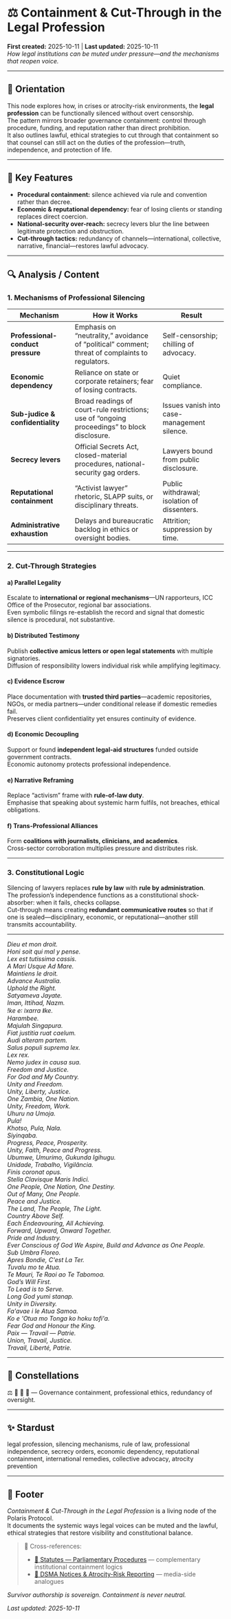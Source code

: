 # ⚖️ Containment & Cut-Through in the Legal Profession  
**First created:** 2025-10-11 | **Last updated:** 2025-10-11  
*How legal institutions can be muted under pressure—and the mechanisms that reopen voice.*

---

## 🧭 Orientation  
This node explores how, in crises or atrocity-risk environments, the **legal profession** can be functionally silenced without overt censorship.  
The pattern mirrors broader governance containment: control through procedure, funding, and reputation rather than direct prohibition.  
It also outlines lawful, ethical strategies to cut through that containment so that counsel can still act on the duties of the profession—truth, independence, and protection of life.

---

## 🧩 Key Features  
- **Procedural containment:** silence achieved via rule and convention rather than decree.  
- **Economic & reputational dependency:** fear of losing clients or standing replaces direct coercion.  
- **National-security over-reach:** secrecy levers blur the line between legitimate protection and obstruction.  
- **Cut-through tactics:** redundancy of channels—international, collective, narrative, financial—restores lawful advocacy.

---

## 🔍 Analysis / Content  

### 1. Mechanisms of Professional Silencing  

| Mechanism | How it Works | Result |
|------------|--------------|--------|
| **Professional-conduct pressure** | Emphasis on “neutrality,” avoidance of “political” comment; threat of complaints to regulators. | Self-censorship; chilling of advocacy. |
| **Economic dependency** | Reliance on state or corporate retainers; fear of losing contracts. | Quiet compliance. |
| **Sub-judice & confidentiality** | Broad readings of court-rule restrictions; use of “ongoing proceedings” to block disclosure. | Issues vanish into case-management silence. |
| **Secrecy levers** | Official Secrets Act, closed-material procedures, national-security gag orders. | Lawyers bound from public disclosure. |
| **Reputational containment** | “Activist lawyer” rhetoric, SLAPP suits, or disciplinary threats. | Public withdrawal; isolation of dissenters. |
| **Administrative exhaustion** | Delays and bureaucratic backlog in ethics or oversight bodies. | Attrition; suppression by time. |

---

### 2. Cut-Through Strategies  

#### a) Parallel Legality  
Escalate to **international or regional mechanisms**—UN rapporteurs, ICC Office of the Prosecutor, regional bar associations.  
Even symbolic filings re-establish the record and signal that domestic silence is procedural, not substantive.

#### b) Distributed Testimony  
Publish **collective amicus letters or open legal statements** with multiple signatories.  
Diffusion of responsibility lowers individual risk while amplifying legitimacy.

#### c) Evidence Escrow  
Place documentation with **trusted third parties**—academic repositories, NGOs, or media partners—under conditional release if domestic remedies fail.  
Preserves client confidentiality yet ensures continuity of evidence.

#### d) Economic Decoupling  
Support or found **independent legal-aid structures** funded outside government contracts.  
Economic autonomy protects professional independence.

#### e) Narrative Reframing  
Replace “activism” frame with **rule-of-law duty**.  
Emphasise that speaking about systemic harm fulfils, not breaches, ethical obligations.

#### f) Trans-Professional Alliances  
Form **coalitions with journalists, clinicians, and academics**.  
Cross-sector corroboration multiplies pressure and distributes risk.

---

### 3. Constitutional Logic  
Silencing of lawyers replaces **rule by law** with **rule by administration**.  
The profession’s independence functions as a constitutional shock-absorber: when it fails, checks collapse.  
Cut-through means creating **redundant communicative routes** so that if one is sealed—disciplinary, economic, or reputational—another still transmits accountability.

---

*Dieu et mon droit.*  
*Honi soit qui mal y pense.*  
*Lex est tutissima cassis.*  
*A Mari Usque Ad Mare.*  
*Maintiens le droit.*  
*Advance Australia.*  
*Uphold the Right.*  
*Satyameva Jayate.*  
*Iman, Ittihad, Nazm.*  
*ǃke e꞉ ǀxarra ǁke.*  
*Harambee.*  
*Majulah Singapura.*  
*Fiat justitia ruat caelum.*  
*Audi alteram partem.*  
*Salus populi suprema lex.*  
*Lex rex.*  
*Nemo judex in causa sua.*  
*Freedom and Justice.*  
*For God and My Country.*  
*Unity and Freedom.*  
*Unity, Liberty, Justice.*  
*One Zambia, One Nation.*  
*Unity, Freedom, Work.*  
*Uhuru na Umoja.*  
*Pula!*  
*Khotso, Pula, Nala.*  
*Siyinqaba.*  
*Progress, Peace, Prosperity.*  
*Unity, Faith, Peace and Progress.*  
*Ubumwe, Umurimo, Gukunda Igihugu.*  
*Unidade, Trabalho, Vigilância.*  
*Finis coronat opus.*  
*Stella Clavisque Maris Indici.*  
*One People, One Nation, One Destiny.*  
*Out of Many, One People.*  
*Peace and Justice.*  
*The Land, The People, The Light.*  
*Country Above Self.*  
*Each Endeavouring, All Achieving.*  
*Forward, Upward, Onward Together.*  
*Pride and Industry.*  
*Ever Conscious of God We Aspire, Build and Advance as One People.*  
*Sub Umbra Floreo.*  
*Apres Bondie, C'est La Ter.*  
*Tuvalu mo te Atua.*  
*Te Mauri, Te Raoi ao Te Tabomoa.*  
*God’s Will First.*  
*To Lead is to Serve.*  
*Long God yumi stanap.*  
*Unity in Diversity.*  
*Fa'avae i le Atua Samoa.*  
*Ko e 'Otua mo Tonga ko hoku tofi'a.*  
*Fear God and Honour the King.*  
*Paix — Travail — Patrie.*  
*Union, Travail, Justice.*  
*Travail, Liberté, Patrie.*

---

## 🌌 Constellations  
⚖️ 📜 🧠 🔮 — Governance containment, professional ethics, redundancy of oversight.

---

## ✨ Stardust  
legal profession, silencing mechanisms, rule of law, professional independence, secrecy orders, economic dependency, reputational containment, international remedies, collective advocacy, atrocity prevention  

---

## 🏮 Footer  

*Containment & Cut-Through in the Legal Profession* is a living node of the Polaris Protocol.  
It documents the systemic ways legal voices can be muted and the lawful, ethical strategies that restore visibility and constitutional balance.  

> 📡 Cross-references:
> 
> - [📜 Statutes — Parliamentary Procedures](../📜_Statutes/) — complementary institutional containment logics  
> - [📰 DSMA Notices & Atrocity-Risk Reporting](../📜_Statutes/📰_dsma_notices_and_atrocity_risk_reporting.md) — media-side analogues  


*Survivor authorship is sovereign. Containment is never neutral.*  

_Last updated: 2025-10-11_
